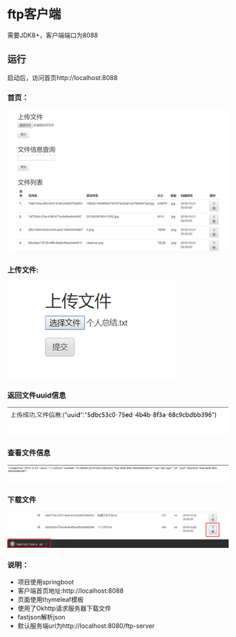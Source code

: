 # ftp客户端
需要JDK8+，客户端端口为8088

## 运行
启动后，访问首页http://localhost:8088

### 首页：

![首页](doc/img1.png)

### 上传文件:

![上传](doc/img2.png)

### 返回文件uuid信息
![显示uuid](doc/img3.png)

### 查看文件信息
![查看文件信息](doc/img4.png)

### 下载文件
![下载文件](doc/img5.png)



### 说明：
* 项目使用springboot
* 客户端首页地址:http://localhost:8088
* 页面使用thymeleaf模板
* 使用了Okhttp请求服务器下载文件
* fastjson解析json
* 默认服务端url为http://localhost:8080/ftp-server

